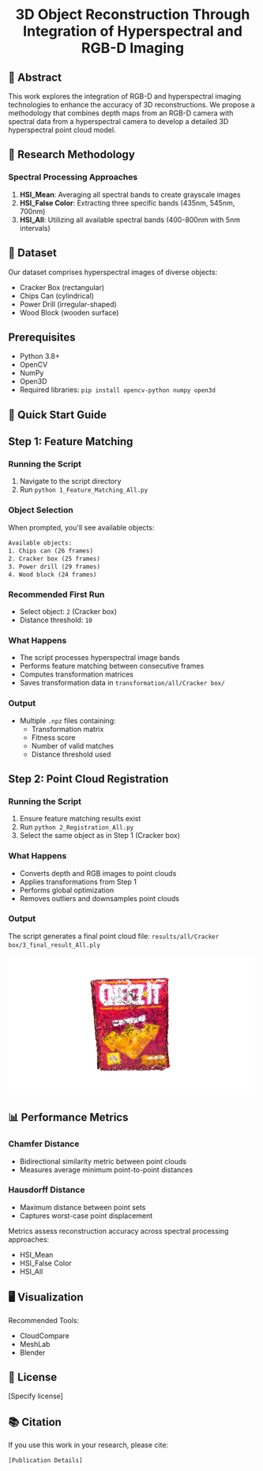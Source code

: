 <h1 align="center"> 3D Object Reconstruction Through Integration of Hyperspectral and RGB-D Imaging </h1>

## 📄 Abstract

This work explores the integration of RGB-D and hyperspectral imaging technologies to enhance the accuracy of 3D reconstructions. We propose a methodology that combines depth maps from an RGB-D camera with spectral data from a hyperspectral camera to develop a detailed 3D hyperspectral point cloud model. 

## 🔬 Research Methodology

### Spectral Processing Approaches
1. **HSI_Mean**: Averaging all spectral bands to create grayscale images
2. **HSI_False Color**: Extracting three specific bands (435nm, 545nm, 700nm)
3. **HSI_All**: Utilizing all available spectral bands (400-800nm with 5nm intervals)

## 🧩 Dataset

Our dataset comprises hyperspectral images of diverse objects:
- Cracker Box (rectangular)
- Chips Can (cylindrical)
- Power Drill (irregular-shaped)
- Wood Block (wooden surface)

## Prerequisites
- Python 3.8+
- OpenCV
- NumPy
- Open3D
- Required libraries: `pip install opencv-python numpy open3d`

## 🚀 Quick Start Guide
## Step 1: Feature Matching

### Running the Script
1. Navigate to the script directory
2. Run `python 1_Feature_Matching_All.py`

### Object Selection
When prompted, you'll see available objects:
```
Available objects:
1. Chips can (26 frames)
2. Cracker box (25 frames)
3. Power drill (29 frames)
4. Wood block (24 frames)
```

### Recommended First Run
- Select object: `2` (Cracker box)
- Distance threshold: `10`

### What Happens
- The script processes hyperspectral image bands
- Performs feature matching between consecutive frames
- Computes transformation matrices
- Saves transformation data in `transformation/all/Cracker box/`

### Output
- Multiple `.npz` files containing:
  - Transformation matrix
  - Fitness score
  - Number of valid matches
  - Distance threshold used

## Step 2: Point Cloud Registration

### Running the Script
1. Ensure feature matching results exist
2. Run `python 2_Registration_All.py`
3. Select the same object as in Step 1 (Cracker box)

### What Happens
- Converts depth and RGB images to point clouds
- Applies transformations from Step 1
- Performs global optimization
- Removes outliers and downsamples point clouds

### Output
The script generates a final point cloud file:
`results/all/Cracker box/3_final_result_All.ply`

![](Evaluation/Cracker%20box.gif)






## 📊 Performance Metrics

### Chamfer Distance
- Bidirectional similarity metric between point clouds
- Measures average minimum point-to-point distances

### Hausdorff Distance
- Maximum distance between point sets
- Captures worst-case point displacement

Metrics assess reconstruction accuracy across spectral processing approaches:
- HSI_Mean
- HSI_False Color
- HSI_All

## 🖥️ Visualization

Recommended Tools:
- CloudCompare
- MeshLab
- Blender

## 📄 License

[Specify license]

## 📚 Citation

If you use this work in your research, please cite:
```
[Publication Details]
```
